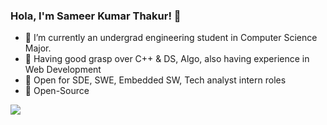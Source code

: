 ### Hola, I'm Sameer Kumar Thakur! 👋

- 🔭 I’m currently an undergrad engineering student in Computer Science Major.
- 🌱 Having good grasp over C++ & DS, Algo, also having experience in Web Development
- 👯 Open for SDE, SWE, Embedded SW, Tech analyst intern roles
- 🤔 Open-Source




<img src="https://github-readme-stats.vercel.app/api?username=sameerkrt&&show_icons=true&title_color=0366d6&icon_color=bb2acf&text_color=151515&bg_color=ffffff">


